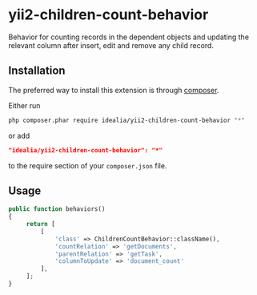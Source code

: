 yii2-children-count-behavior
============================
Behavior for counting records in the dependent objects and updating the relevant column after insert, edit and remove any child record.

Installation
------------

The preferred way to install this extension is through [composer](http://getcomposer.org/download/).

Either run

```sh
php composer.phar require idealia/yii2-children-count-behavior "*"
```

or add

```json
"idealia/yii2-children-count-behavior": "*"
```

to the require section of your `composer.json` file.
	
Usage
-----

```php
public function behaviors()
{
     return [
         [
             'class' => ChildrenCountBehavior::className(),
             'countRelation' => 'getDocuments',
             'parentRelation' => 'getTask',
             'columnToUpdate' => 'document_count'
         ],
     ];
}
  ```
